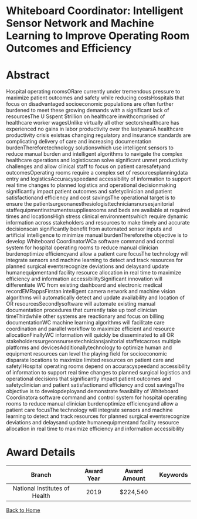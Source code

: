 
Whiteboard Coordinator: Intelligent Sensor Network and Machine Learning to Improve Operating Room Outcomes and Efficiency
=========================================================================================================================

# Abstract


Hospital operating roomsORare currently under tremendous pressure to maximize patient outcomes and safety while reducing costsHospitals that focus on disadvantaged socioeconomic populations are often further burdened to meet these growing demands with a significant lack of resourcesThe U Sspent $trillion on healthcare inwithcomprised of healthcare worker wagesUnlike virtually all other sectorshealthcare has experienced no gains in labor productivity over the lastyearsA healthcare productivity crisis existsas changing regulatory and insurance standards are complicating delivery of care and increasing documentation burdenThereforetechnology solutionswhich use intelligent sensors to reduce manual burden and intelligent algorithms to navigate the complex healthcare operations and logisticscan solve significant unmet productivity challenges and allow clinical staff to focus on patient caresafetyand outcomesOperating rooms require a complex set of resourcesplanningdata entry and logisticsAccuracyspeedand accessibility of information to support real time changes to planned logistics and operational decisionmaking significantly impact patient outcomes and safetyclinician and patient satisfactionand efficiency and cost savingsThe operational target is to ensure the patientsurgeonanesthesiologisttechniciansnursesjanitorial staffequipmentinstrumentssuppliesrooms and beds are available at required times and locationsHigh stress clinical environmentswhich require dynamic information across stakeholders and resources to make timely and accurate decisionscan significantly benefit from automated sensor inputs and artificial intelligence to minimize manual burdenThereforethe objective is to develop Whiteboard CoordinatorWCa software command and control system for hospital operating rooms to reduce manual clinician burdenoptimize efficiencyand allow a patient care focusThe technology will integrate sensors and machine learning to detect and track resources for planned surgical eventsrecognize deviations and delaysand update humanequipmentand facility resource allocation in real time to maximize efficiency and information accessibilitySignificant innovation will differentiate WC from existing dashboard and electronic medical recordEMRappsFirstan intelligent camera network and machine vision algorithms will automatically detect and update availability and location of OR resourcesSecondlysoftware will automate existing manual documentation procedures that currently take up toof clinician timeThirdwhile other systems are reactionary and focus on billing documentationWC machine learning algorithms will facilitate care coordination and parallel workflow to maximize efficient and resource allocationFinallyWC information will quickly be disseminated to all OR stakeholderssurgeonsnursestechniciansjanitorial staffetcacross multiple platforms and devicesAdditionallytechnology to optimize human and equipment resources can level the playing field for socioeconomic disparate locations to maximize limited resources on patient care and safety!Hospital operating rooms depend on accuracyspeedand accessibility of information to support real time changes to planned surgical logistics and operational decisions that significantly impact patient outcomes and safetyclinician and patient satisfactionand efficiency and cost savingsThe objective is to developdeployand demonstrate feasibility of Whiteboard Coordinatora software command and control system for hospital operating rooms to reduce manual clinician burdenoptimize efficiencyand allow a patient care focusThe technology will integrate sensors and machine learning to detect and track resources for planned surgical eventsrecognize deviations and delaysand update humanequipmentand facility resource allocation in real time to maximize efficiency and information accessibility  

# Award Details

|Branch|Award Year|Award Amount|Keywords|
| :---: | :---: | :---: | :---: |
|National Institutes of Health|2019|$224,540||
  
  


[Back to Home](https://github.com/chrischow/dod_sbir_awards#2459)